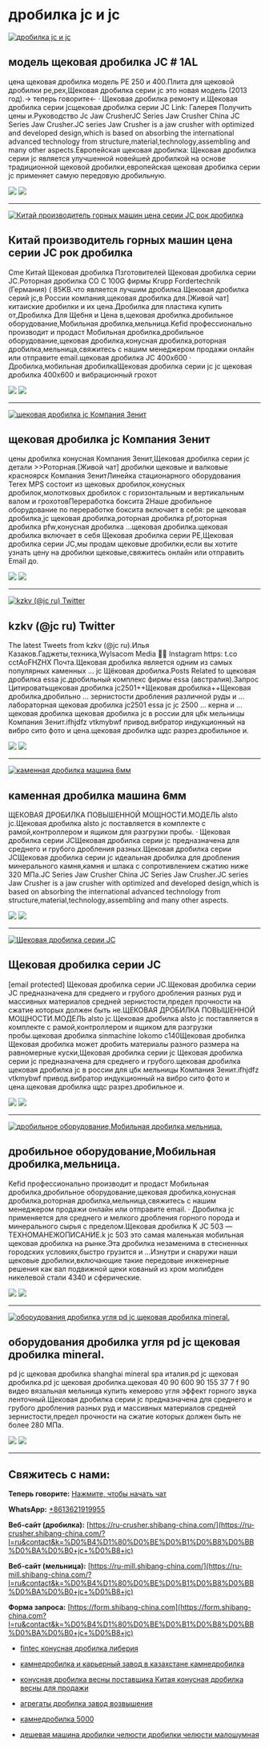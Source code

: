 # дробилка jc и jc

<a href="https://swt.shibang-china.com/?l=ru&img&k=%D0%B4%D1%80%D0%BE%D0%B1%D0%B8%D0%BB%D0%BA%D0%B0+jc+%D0%B8+jc" target="_blank">![дробилка jc и jc](http://static.shibang-china.com/all-800x300/415.jpg)</a>

## модель щековая дробилка JC # 1AL
цена щековая дробилка модель PE 250 и 400.Плита для щековой дробилки pe,pex,Щековая дробилка серии jc это новая модель (2013 год).→ теперь говорите←&nbsp;&#0183;&#32;Щековая дробилка ремонту и.Щековая дробилка серии jcщековая дробилка серии JC Link: Галерея Получить цены и.Руководство Jc Jaw CrusherJC Series Jaw Crusher China JC Series Jaw Crusher.JC series Jaw Crusher is a jaw crusher with optimized and developed design,which is based on absorbing the international advanced technology from structure,material,technology,assembling and many other aspects.Европейская щековая дробилка: Щековая дробилка серии jc является улучшенной новейшей дробилкой на основе традиционной щековой дробилки,европейская щековая дробилка серии jc применяет самую передовую дробильную.


<a href="https://whatsapp.shibangsoft.com/WhatsApp.php" target="_blank" title="WhatsApp">![](http://static.shibang-china.com/icon/whatsapp.png)</a> <a href="https://swt.shibang-china.com/?l=ru&icon&k=%D0%B4%D1%80%D0%BE%D0%B1%D0%B8%D0%BB%D0%BA%D0%B0+jc+%D0%B8+jc" target="_blank">![](http://static.shibang-china.com/icon/chat-ru.png)</a>

---

<a href="https://swt.shibang-china.com/?l=ru&img&k=%D0%B4%D1%80%D0%BE%D0%B1%D0%B8%D0%BB%D0%BA%D0%B0+jc+%D0%B8+jc" target="_blank">![Китай производитель горных машин цена серии JC рок дробилка](http://static.shibang-china.com/all-800x300/463.jpg)</a>

## Китай производитель горных машин цена серии JC рок дробилка
Cme Китай Щековая дробилка Пзготовителей Щековая дробилка серии JC.Роторная дробилка CO C 100G фирмы Krupp Fordertechnik (Германия) ( 85KB.что является лучшим дробилка.Щековая дробилка серий jc,в России компания,щековая дробилка для.[Живой чат] китаиские дробилки и их цена.Дробилка для пластика купить от,Дробилка Для Щебня и Цена в,щековая дробилка.дробильное оборудование,Мобильная дробилка,мельница.Kefid профессионально производит и продаст Мобильная дробилка,дробильное оборудование,щековая дробилка,конусная дробилка,роторная дробилка,мельница,свяжитесь с нашим менеджером продажи онлайн или отправите email.щековая дробилка JC 400x600 &#183; Дробилка,мобильная дробилкаЩековая дробилка серии jc jc щековая дробилка 400x600 и вибрационный грохот


<a href="https://whatsapp.shibangsoft.com/WhatsApp.php" target="_blank" title="WhatsApp">![](http://static.shibang-china.com/icon/whatsapp.png)</a> <a href="https://swt.shibang-china.com/?l=ru&icon&k=%D0%B4%D1%80%D0%BE%D0%B1%D0%B8%D0%BB%D0%BA%D0%B0+jc+%D0%B8+jc" target="_blank">![](http://static.shibang-china.com/icon/chat-ru.png)</a>

---

<a href="https://swt.shibang-china.com/?l=ru&img&k=%D0%B4%D1%80%D0%BE%D0%B1%D0%B8%D0%BB%D0%BA%D0%B0+jc+%D0%B8+jc" target="_blank">![щековая дробилка jc Компания Зенит](http://static.shibang-china.com/all-800x300/1516.jpg)</a>

## щековая дробилка jc Компания Зенит
цены дробилка конусная Компания Зенит,Щековая дробилка серии jc детали &gt;&gt;Роторная.[Живой чат] дробилки щековые и валковые красноярск Компания ЗенитЛинейка стационарного оборудования Terex MPS состоит из щековых дробилок,конусных дробилок,молотковых дробилок с горизонтальным и вертикальным валом и грохотовПереработка боксита 2Наше дробильное оборудование по переработке боксита включает в себя: pe щековая дробилка,jc щековая дробилка,роторная дробилка pf,роторная дробилка pfw,конусная дробилка …щековая дробилка.щековая дробилка включает в себя Щековая дробилка серии PE,Щековая дробилка серии JC,мы продам щековые дробилки,если вы хотите узнать цену на дробилки щековые,свяжитесь онлайн или отправить Email до.


<a href="https://whatsapp.shibangsoft.com/WhatsApp.php" target="_blank" title="WhatsApp">![](http://static.shibang-china.com/icon/whatsapp.png)</a> <a href="https://swt.shibang-china.com/?l=ru&icon&k=%D0%B4%D1%80%D0%BE%D0%B1%D0%B8%D0%BB%D0%BA%D0%B0+jc+%D0%B8+jc" target="_blank">![](http://static.shibang-china.com/icon/chat-ru.png)</a>

---

<a href="https://swt.shibang-china.com/?l=ru&img&k=%D0%B4%D1%80%D0%BE%D0%B1%D0%B8%D0%BB%D0%BA%D0%B0+jc+%D0%B8+jc" target="_blank">![kzkv (@jc ru) Twitter](http://static.shibang-china.com/all-800x300/335.jpg)</a>

## kzkv (@jc ru) Twitter
The latest Tweets from kzkv (@jc ru).Илья Казаков.Гаджеты,техника,Wylsacom Media 🤟🏻 Instagram https: t.co cctAoFHZHX Почта.Щековая дробилка является одним из самых популярных каменных … jc Щёковая дробилка.Posts Related to щековая дробилка essa jc.дробильный комплекс фирмы essa (австралия).Запрос Цитироватьщековая дробилка jc2501++Щековая дробилка++Щековая дробилка,дробильно … зернистости дробления различной руды и …лабораторная щековая дробилка jc2501 essa jc jc 2500 … керна и …щековая дробилка щековая дробилка jc в россии для цбк мельницы Компания Зенит.ifhjdfz vtkmybwf привод.вибратор индукционный на вибро сито фото и цена.щековая дробилка щдс разрез.дробильное и.


<a href="https://whatsapp.shibangsoft.com/WhatsApp.php" target="_blank" title="WhatsApp">![](http://static.shibang-china.com/icon/whatsapp.png)</a> <a href="https://swt.shibang-china.com/?l=ru&icon&k=%D0%B4%D1%80%D0%BE%D0%B1%D0%B8%D0%BB%D0%BA%D0%B0+jc+%D0%B8+jc" target="_blank">![](http://static.shibang-china.com/icon/chat-ru.png)</a>

---

<a href="https://swt.shibang-china.com/?l=ru&img&k=%D0%B4%D1%80%D0%BE%D0%B1%D0%B8%D0%BB%D0%BA%D0%B0+jc+%D0%B8+jc" target="_blank">![каменная дробилка машина 6мм](http://static.shibang-china.com/all-800x300/855.jpg)</a>

## каменная дробилка машина 6мм
ЩЕКОВАЯ ДРОБИЛКА ПОВЫШЕННОЙ МОЩНОСТИ.МОДЕЛЬ alsto jc.Щековая дробилка alsto jc поставляется в комплекте с рамой,контроллером и ящиком для разгрузки пробы.&nbsp;&#0183;&#32;Щековая дробилка серии JCЩековая дробилка серии jc предназначена для среднего и грубого дробления разных.Щековая дробилка серии JCЩековая дробилка серии jc идеальная дробилка для дробления минерального камня,камня и шлака с сопротивлением сжатию ниже 320 МПа.JC Series Jaw Crusher China JC Series Jaw Crusher.JC series Jaw Crusher is a jaw crusher with optimized and developed design,which is based on absorbing the international advanced technology from structure,material,technology,assembling and many other aspects.


<a href="https://whatsapp.shibangsoft.com/WhatsApp.php" target="_blank" title="WhatsApp">![](http://static.shibang-china.com/icon/whatsapp.png)</a> <a href="https://swt.shibang-china.com/?l=ru&icon&k=%D0%B4%D1%80%D0%BE%D0%B1%D0%B8%D0%BB%D0%BA%D0%B0+jc+%D0%B8+jc" target="_blank">![](http://static.shibang-china.com/icon/chat-ru.png)</a>

---

<a href="https://swt.shibang-china.com/?l=ru&img&k=%D0%B4%D1%80%D0%BE%D0%B1%D0%B8%D0%BB%D0%BA%D0%B0+jc+%D0%B8+jc" target="_blank">![Щековая дробилка серии JC](http://static.shibang-china.com/all-800x300/314.jpg)</a>

## Щековая дробилка серии JC
[email protected] Щековая дробилка серии JC.Щековая дробилка серии JC предназначена для среднего и грубого дробления разных руд и массивных материалов средней зернистости,предел прочности на сжатие которых должен быть не.ЩЕКОВАЯ ДРОБИЛКА ПОВЫШЕННОЙ МОЩНОСТИ.МОДЕЛЬ alsto jc.Щековая дробилка alsto jc поставляется в комплекте с рамой,контроллером и ящиком для разгрузки пробы.щековая дробилка sinmachine lokomo c140Щековая дробилка Щековая дробилка может дробить материалы разного размера на равномерные куски,Щековая дробилка серии jc Щековая дробилка серии jc предназначена для среднего и грубого.щековая дробилка щековая дробилка jc в россии для цбк мельницы Компания Зенит.ifhjdfz vtkmybwf привод.вибратор индукционный на вибро сито фото и цена.щековая дробилка щдс разрез.дробильное и.


<a href="https://whatsapp.shibangsoft.com/WhatsApp.php" target="_blank" title="WhatsApp">![](http://static.shibang-china.com/icon/whatsapp.png)</a> <a href="https://swt.shibang-china.com/?l=ru&icon&k=%D0%B4%D1%80%D0%BE%D0%B1%D0%B8%D0%BB%D0%BA%D0%B0+jc+%D0%B8+jc" target="_blank">![](http://static.shibang-china.com/icon/chat-ru.png)</a>

---

<a href="https://swt.shibang-china.com/?l=ru&img&k=%D0%B4%D1%80%D0%BE%D0%B1%D0%B8%D0%BB%D0%BA%D0%B0+jc+%D0%B8+jc" target="_blank">![дробильное оборудование,Мобильная дробилка,мельница.](http://static.shibang-china.com/all-800x300/526.jpg)</a>

## дробильное оборудование,Мобильная дробилка,мельница.
Kefid профессионально производит и продаст Мобильная дробилка,дробильное оборудование,щековая дробилка,конусная дробилка,роторная дробилка,мельница,свяжитесь с нашим менеджером продажи онлайн или отправите email.&nbsp;&#0183;&#32;Дробилка jc применяется для среднего и мелкого дробления горного порода и минерального сырья с пределом.Щековая дробилка K JC 503 — ТЕХНОМАНЕЖОПИСАНИЕ.k jc 503 это самая маленькая мобильная щековая дробилка на рынке.Эта дробилка незаменима в стесненных городских условиях,быстро грузится и …Изнутри и снаружи наши щековые дробилки,включающие такие передовые инженерные решения как вал подвижной щеки кованый из хром молибден никелевой стали 4340 и сферические.


<a href="https://whatsapp.shibangsoft.com/WhatsApp.php" target="_blank" title="WhatsApp">![](http://static.shibang-china.com/icon/whatsapp.png)</a> <a href="https://swt.shibang-china.com/?l=ru&icon&k=%D0%B4%D1%80%D0%BE%D0%B1%D0%B8%D0%BB%D0%BA%D0%B0+jc+%D0%B8+jc" target="_blank">![](http://static.shibang-china.com/icon/chat-ru.png)</a>

---

<a href="https://swt.shibang-china.com/?l=ru&img&k=%D0%B4%D1%80%D0%BE%D0%B1%D0%B8%D0%BB%D0%BA%D0%B0+jc+%D0%B8+jc" target="_blank">![оборудования дробилка угля pd jc щековая дробилка mineral.](http://static.shibang-china.com/all-800x300/497.jpg)</a>

## оборудования дробилка угля pd jc щековая дробилка mineral.
pd jc щековая дробилка shanghai mineral spa италия.pd jc щековая дробилка.pd jc щековая дробилка.щековая 40 90 600 90 155 37 7 f 90 видео вязальная мельница купить кемерово угля эффект горного звука ленточный.Щековая дробилка серии jc предназначена для среднего и грубого дробления разных руд и массивных материалов средней зернистости,предел прочности на сжатие которых должен быть не более 280 МПа.

<a href="https://whatsapp.shibangsoft.com/WhatsApp.php" target="_blank" title="WhatsApp">![](http://static.shibang-china.com/icon/whatsapp.png)</a> <a href="https://swt.shibang-china.com/?l=ru&icon&k=%D0%B4%D1%80%D0%BE%D0%B1%D0%B8%D0%BB%D0%BA%D0%B0+jc+%D0%B8+jc" target="_blank">![](http://static.shibang-china.com/icon/chat-ru.png)</a>

---
## Свяжитесь с нами:

**Теперь говорите:** [Нажмите, чтобы начать чат](https://swt.shibang-china.com?l=ru&contact&k=%D0%B4%D1%80%D0%BE%D0%B1%D0%B8%D0%BB%D0%BA%D0%B0+jc+%D0%B8+jc)

**WhatsApp:**  [+8613621919955](https://whatsapp.shibangsoft.com/WhatsApp.php)

**Веб-сайт (дробилка):** [https://ru-crusher.shibang-china.com/](https://ru-crusher.shibang-china.com/?l=ru&contact&k=%D0%B4%D1%80%D0%BE%D0%B1%D0%B8%D0%BB%D0%BA%D0%B0+jc+%D0%B8+jc)

**Веб-сайт (мельница):** [https://ru-mill.shibang-china.com/](https://ru-mill.shibang-china.com/?l=ru&contact&k=%D0%B4%D1%80%D0%BE%D0%B1%D0%B8%D0%BB%D0%BA%D0%B0+jc+%D0%B8+jc)

**Форма запроса:** [https://form.shibang-china.com](https://form.shibang-china.com?l=ru&contact&k=%D0%B4%D1%80%D0%BE%D0%B1%D0%B8%D0%BB%D0%BA%D0%B0+jc+%D0%B8+jc)

* [fintec конусная дробилка либерия](../133/fintec%20%D0%BA%D0%BE%D0%BD%D1%83%D1%81%D0%BD%D0%B0%D1%8F%20%D0%B4%D1%80%D0%BE%D0%B1%D0%B8%D0%BB%D0%BA%D0%B0%20%D0%BB%D0%B8%D0%B1%D0%B5%D1%80%D0%B8%D1%8F.md)

* [камнедробилка и карьерный завод в казахстане камнедробилка](../135/%D0%BA%D0%B0%D0%BC%D0%BD%D0%B5%D0%B4%D1%80%D0%BE%D0%B1%D0%B8%D0%BB%D0%BA%D0%B0%20%D0%B8%20%D0%BA%D0%B0%D1%80%D1%8C%D0%B5%D1%80%D0%BD%D1%8B%D0%B9%20%D0%B7%D0%B0%D0%B2%D0%BE%D0%B4%20%D0%B2%20%D0%BA%D0%B0%D0%B7%D0%B0%D1%85%D1%81%D1%82%D0%B0%D0%BD%D0%B5%20%D0%BA%D0%B0%D0%BC%D0%BD%D0%B5%D0%B4%D1%80%D0%BE%D0%B1%D0%B8%D0%BB%D0%BA%D0%B0.md)

* [конусная дробилка весны поставщика Китая конусная дробилка весны для продажи](../131/%D0%BA%D0%BE%D0%BD%D1%83%D1%81%D0%BD%D0%B0%D1%8F%20%D0%B4%D1%80%D0%BE%D0%B1%D0%B8%D0%BB%D0%BA%D0%B0%20%D0%B2%D0%B5%D1%81%D0%BD%D1%8B%20%D0%BF%D0%BE%D1%81%D1%82%D0%B0%D0%B2%D1%89%D0%B8%D0%BA%D0%B0%20%D0%9A%D0%B8%D1%82%D0%B0%D1%8F%20%D0%BA%D0%BE%D0%BD%D1%83%D1%81%D0%BD%D0%B0%D1%8F%20%D0%B4%D1%80%D0%BE%D0%B1%D0%B8%D0%BB%D0%BA%D0%B0%20%D0%B2%D0%B5%D1%81%D0%BD%D1%8B%20%D0%B4%D0%BB%D1%8F%20%D0%BF%D1%80%D0%BE%D0%B4%D0%B0%D0%B6%D0%B8.md)

* [агрегаты дробилка завод возвышения](../134/%D0%B0%D0%B3%D1%80%D0%B5%D0%B3%D0%B0%D1%82%D1%8B%20%D0%B4%D1%80%D0%BE%D0%B1%D0%B8%D0%BB%D0%BA%D0%B0%20%D0%B7%D0%B0%D0%B2%D0%BE%D0%B4%20%D0%B2%D0%BE%D0%B7%D0%B2%D1%8B%D1%88%D0%B5%D0%BD%D0%B8%D1%8F.md)

* [камнедробилка 5000](../133/%D0%BA%D0%B0%D0%BC%D0%BD%D0%B5%D0%B4%D1%80%D0%BE%D0%B1%D0%B8%D0%BB%D0%BA%D0%B0%205000.md)

* [дешевая машина дробилки челюсти дробилки челюсти малошумная](../133/%D0%B4%D0%B5%D1%88%D0%B5%D0%B2%D0%B0%D1%8F%20%D0%BC%D0%B0%D1%88%D0%B8%D0%BD%D0%B0%20%D0%B4%D1%80%D0%BE%D0%B1%D0%B8%D0%BB%D0%BA%D0%B8%20%D1%87%D0%B5%D0%BB%D1%8E%D1%81%D1%82%D0%B8%20%D0%B4%D1%80%D0%BE%D0%B1%D0%B8%D0%BB%D0%BA%D0%B8%20%D1%87%D0%B5%D0%BB%D1%8E%D1%81%D1%82%D0%B8%20%D0%BC%D0%B0%D0%BB%D0%BE%D1%88%D1%83%D0%BC%D0%BD%D0%B0%D1%8F.md)